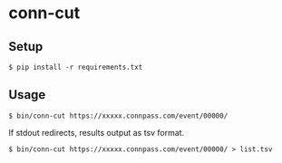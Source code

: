 # conn-cut

## Setup
```
$ pip install -r requirements.txt
```

## Usage
```
$ bin/conn-cut https://xxxxx.connpass.com/event/00000/
```

If stdout redirects, results output as tsv format.

```
$ bin/conn-cut https://xxxxx.connpass.com/event/00000/ > list.tsv
```
